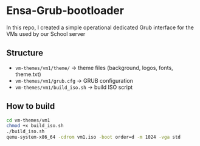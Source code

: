 # Ensa-Grub-bootloader
In this repo, I created a simple operational dedicated Grub interface for the VMs used by our School server

## Structure

- `vm-themes/vm1/theme/` → theme files (background, logos, fonts, theme.txt)
- `vm-themes/vm1/grub.cfg` → GRUB configuration
- `vm-themes/vm1/build_iso.sh` → build ISO script

## How to build

```bash
cd vm-themes/vm1
chmod +x build_iso.sh
./build_iso.sh
qemu-system-x86_64 -cdrom vm1.iso -boot order=d -m 1024 -vga std
